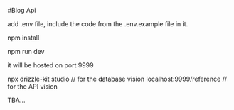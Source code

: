 #Blog Api

add .env file, include the code from the .env.example file in it.

npm install

npm run dev

it will be hosted on port 9999

npx drizzle-kit studio // for the database vision
localhost:9999/reference // for the API vision

TBA...
